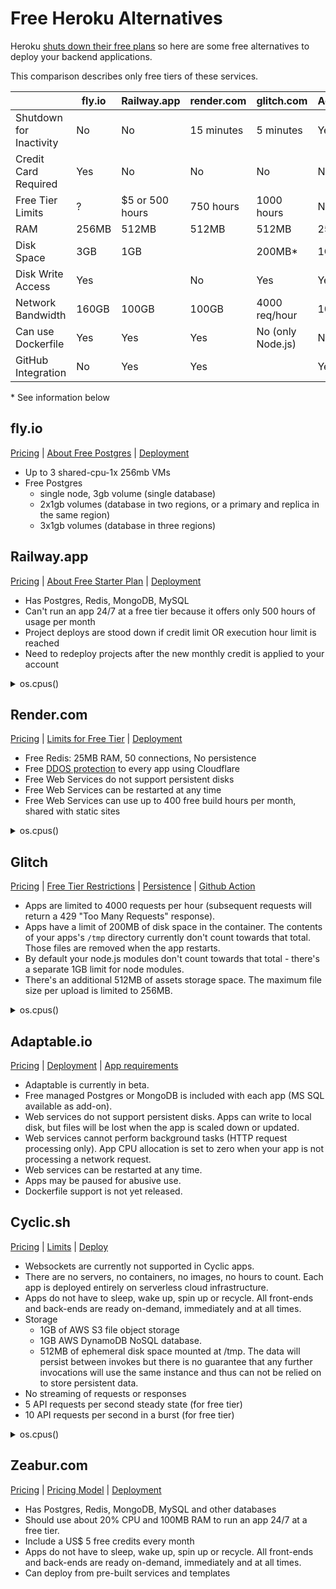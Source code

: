 # Free Heroku Alternatives

Heroku [shuts down their free plans](https://twitter.com/heroku/status/1562817050565054469) so here are some free alternatives to deploy your backend applications.

This comparison describes only free tiers of these services.

|                         | fly.io        | Railway.app     | render.com    | glitch.com        | Adaptable.io | Cyclic.sh    | Zeabur.com   |
| ----------------------- | ------------- | --------------- | ------------- | ----------------- | ------------ | ------------ | ------------ |
| Shutdown for Inactivity | No            | No              | 15 minutes    | 5 minutes         | Yes*         | No           | No           |
| Credit Card Required    | Yes           | No              | No            | No                | No           | No           | No           |
| Free Tier Limits        | ?             | $5 or 500 hours | 750 hours     | 1000 hours        | None*        | 100,000 req? | $5           |
| RAM                     | 256MB         | 512MB           | 512MB         | 512MB             | 256MB        | 1GB          | 512MB        |
| Disk Space              | 3GB           | 1GB             |               | 200MB*            | 1GB          | 512MB*       | 1GB          |
| Disk Write Access       | Yes           |                 | No            | Yes               | Yes*         | Yes*         | Yes          |
| Network Bandwidth       | 160GB         | 100GB           | 100GB         | 4000 req/hour     | 100GB        |              |              |
| Can use Dockerfile      | Yes           | Yes             | Yes           | No (only Node.js) | No*          | No           | Yes          |
| GitHub Integration      | No            | Yes             | Yes           |                   | Yes          | Yes          | Yes          |

\* See information below

## fly.io

[Pricing](https://fly.io/docs/about/pricing/) | [About Free Postgres](https://fly.io/docs/reference/postgres/#about-free-postgres-on-fly) | [Deployment](https://fly.io/docs/app-guides/continuous-deployment-with-github-actions/#speed-run-your-way-to-continuous-deployment)

* Up to 3 shared-cpu-1x 256mb VMs
* Free Postgres
  * single node, 3gb volume (single database)
  * 2x1gb volumes (database in two regions, or a primary and replica in the same region)
  * 3x1gb volumes (database in three regions)

## Railway.app

[Pricing](https://railway.app/pricing) | [About Free Starter Plan](https://docs.railway.app/reference/plans#starter-plan) | [Deployment](https://docs.railway.app/deploy/deployments)

* Has Postgres, Redis, MongoDB, MySQL
* Can't run an app 24/7 at a free tier because it offers only 500 hours of usage per month
* Project deploys are stood down if credit limit OR execution hour limit is reached
* Need to redeploy projects after the new monthly credit is applied to your account

<details>
  <summary>os.cpus()</summary>

```json
[
  {"model":"Intel(R) Xeon(R) CPU @ 2.20GHz","speed":2199,"times":{"user":429977550,"nice":4877620,"sys":100221000,"idle":2236262230,"irq":0}},
  {"model":"Intel(R) Xeon(R) CPU @ 2.20GHz","speed":2199,"times":{"user":530307840,"nice":6992540,"sys":104119280,"idle":2159677140,"irq":0}},
  {"model":"Intel(R) Xeon(R) CPU @ 2.20GHz","speed":2199,"times":{"user":531292710,"nice":6954080,"sys":104655000,"idle":2165640630,"irq":0}},
  {"model":"Intel(R) Xeon(R) CPU @ 2.20GHz","speed":2199,"times":{"user":547151450,"nice":7143210,"sys":105376640,"idle":2151592570,"irq":0}},
  {"model":"Intel(R) Xeon(R) CPU @ 2.20GHz","speed":2199,"times":{"user":552904880,"nice":7234820,"sys":105625660,"idle":2147697520,"irq":0}},
  {"model":"Intel(R) Xeon(R) CPU @ 2.20GHz","speed":2199,"times":{"user":572768080,"nice":7805300,"sys":101886850,"idle":1998757280,"irq":0}},
  {"model":"Intel(R) Xeon(R) CPU @ 2.20GHz","speed":2199,"times":{"user":560505030,"nice":6684900,"sys":107260890,"idle":2134275420,"irq":0}},
  {"model":"Intel(R) Xeon(R) CPU @ 2.20GHz","speed":2199,"times":{"user":573149420,"nice":6695010,"sys":107365710,"idle":2128629600,"irq":0}},
  {"model":"Intel(R) Xeon(R) CPU @ 2.20GHz","speed":2199,"times":{"user":566875240,"nice":6857330,"sys":107589550,"idle":2135357390,"irq":0}},
  {"model":"Intel(R) Xeon(R) CPU @ 2.20GHz","speed":2199,"times":{"user":569532820,"nice":6849130,"sys":107298700,"idle":2134912670,"irq":0}},
  {"model":"Intel(R) Xeon(R) CPU @ 2.20GHz","speed":2199,"times":{"user":569806580,"nice":6872870,"sys":107199790,"idle":2134851970,"irq":0}},
  {"model":"Intel(R) Xeon(R) CPU @ 2.20GHz","speed":2199,"times":{"user":574875360,"nice":4793910,"sys":107062680,"idle":2129160960,"irq":0}},
  {"model":"Intel(R) Xeon(R) CPU @ 2.20GHz","speed":2199,"times":{"user":570777860,"nice":4896690,"sys":106414590,"idle":2139333750,"irq":0}},
  {"model":"Intel(R) Xeon(R) CPU @ 2.20GHz","speed":2199,"times":{"user":570867560,"nice":4870710,"sys":107309590,"idle":2135238060,"irq":0}},
  {"model":"Intel(R) Xeon(R) CPU @ 2.20GHz","speed":2199,"times":{"user":582392240,"nice":4899970,"sys":108861520,"idle":2120797550,"irq":0}},
  {"model":"Intel(R) Xeon(R) CPU @ 2.20GHz","speed":2199,"times":{"user":578386010,"nice":4940840,"sys":108575000,"idle":2125157350,"irq":0}},
  {"model":"Intel(R) Xeon(R) CPU @ 2.20GHz","speed":2199,"times":{"user":520093030,"nice":5064300,"sys":105708810,"idle":2185946050,"irq":0}},
  {"model":"Intel(R) Xeon(R) CPU @ 2.20GHz","speed":2199,"times":{"user":443641460,"nice":5138010,"sys":102879030,"idle":2266763470,"irq":0}},
  {"model":"Intel(R) Xeon(R) CPU @ 2.20GHz","speed":2199,"times":{"user":440584160,"nice":5153180,"sys":101942580,"idle":2271730290,"irq":0}},
  {"model":"Intel(R) Xeon(R) CPU @ 2.20GHz","speed":2199,"times":{"user":427817060,"nice":5236540,"sys":101030220,"idle":2285973890,"irq":0}},
  {"model":"Intel(R) Xeon(R) CPU @ 2.20GHz","speed":2199,"times":{"user":424426660,"nice":4804650,"sys":100285420,"idle":2285252450,"irq":0}},
  {"model":"Intel(R) Xeon(R) CPU @ 2.20GHz","speed":2199,"times":{"user":421252000,"nice":5071310,"sys":99151740,"idle":2296282390,"irq":0}},
  {"model":"Intel(R) Xeon(R) CPU @ 2.20GHz","speed":2199,"times":{"user":415649930,"nice":4844940,"sys":100851290,"idle":2293205670,"irq":0}},
  {"model":"Intel(R) Xeon(R) CPU @ 2.20GHz","speed":2199,"times":{"user":414107010,"nice":4704680,"sys":100748620,"idle":2296303770,"irq":0}},
  {"model":"Intel(R) Xeon(R) CPU @ 2.20GHz","speed":2199,"times":{"user":418074100,"nice":4743990,"sys":101072840,"idle":2294456620,"irq":0}},
  {"model":"Intel(R) Xeon(R) CPU @ 2.20GHz","speed":2199,"times":{"user":412244320,"nice":4795740,"sys":100025830,"idle":2300035030,"irq":0}},
  {"model":"Intel(R) Xeon(R) CPU @ 2.20GHz","speed":2199,"times":{"user":407350930,"nice":4870930,"sys":100091520,"idle":2306181050,"irq":0}},
  {"model":"Intel(R) Xeon(R) CPU @ 2.20GHz","speed":2199,"times":{"user":405358380,"nice":4845980,"sys":99191980,"idle":2308132560,"irq":0}},
  {"model":"Intel(R) Xeon(R) CPU @ 2.20GHz","speed":2199,"times":{"user":404763220,"nice":5067500,"sys":107482530,"idle":2256940970,"irq":0}},
  {"model":"Intel(R) Xeon(R) CPU @ 2.20GHz","speed":2199,"times":{"user":404258000,"nice":4938940,"sys":103694880,"idle":2282950000,"irq":0}},
  {"model":"Intel(R) Xeon(R) CPU @ 2.20GHz","speed":2199,"times":{"user":400346480,"nice":4855750,"sys":101393630,"idle":2296042160,"irq":0}},
  {"model":"Intel(R) Xeon(R) CPU @ 2.20GHz","speed":2199,"times":{"user":398576090,"nice":4846670,"sys":100361930,"idle":2304048900,"irq":0}}
]
```
</details>

## Render.com

[Pricing](https://render.com/pricing) | [Limits for Free Tier](https://render.com/docs/free#free-web-services) | [Deployment](https://render.com/docs/deploys)

* Free Redis: 25MB RAM, 50 connections, No persistence
* Free [DDOS protection](https://render.com/docs/ddos-protection) to every app using Cloudflare
* Free Web Services do not support persistent disks
* Free Web Services can be restarted at any time
* Free Web Services can use up to 400 free build hours per month, shared with static sites

<details>
  <summary>os.cpus()</summary>

```json
[
  {"model":"AMD EPYC 7571","speed":2542,"times":{"user":174236890,"nice":41690,"sys":94674930,"idle":476275030,"irq":0}},
  {"model":"AMD EPYC 7571","speed":2547,"times":{"user":186440240,"nice":52690,"sys":102817790,"idle":472428170,"irq":0}},
  {"model":"AMD EPYC 7571","speed":2200,"times":{"user":184893690,"nice":59310,"sys":101664400,"idle":471043630,"irq":0}},
  {"model":"AMD EPYC 7571","speed":2200,"times":{"user":185885080,"nice":54210,"sys":102281640,"idle":473727850,"irq":0}},
  {"model":"AMD EPYC 7571","speed":2200,"times":{"user":191267210,"nice":61690,"sys":105612430,"idle":465391730,"irq":0}},
  {"model":"AMD EPYC 7571","speed":2547,"times":{"user":184773470,"nice":61930,"sys":101221800,"idle":472552340,"irq":0}},
  {"model":"AMD EPYC 7571","speed":2200,"times":{"user":186733720,"nice":70410,"sys":102413860,"idle":472580080,"irq":0}},
  {"model":"AMD EPYC 7571","speed":2547,"times":{"user":186168680,"nice":80780,"sys":102599080,"idle":469537790,"irq":0}}
]
```
</details>

## Glitch

[Pricing](https://glitch.com/pricing) | [Free Tier Restrictions](https://help.glitch.com/kb/article/17-technical-restrictions/) | [Persistence](https://help.glitch.com/kb/article/22-do-you-have-built-in-persistence-or-a-database/) | [Github Action](https://github.com/marketplace/actions/glitch-project-sync)

* Apps are limited to 4000 requests per hour (subsequent requests will return a 429 "Too Many Requests" response).
* Apps have a limit of 200MB of disk space in the container. The contents of your apps's `/tmp` directory currently don't count towards that total. Those files are removed when the app restarts.
* By default your node.js modules don't count towards that total - there's a separate 1GB limit for node modules.
* There's an additional 512MB of assets storage space. The maximum file size per upload is limited to 256MB.

<details>
  <summary>os.cpus()</summary>

```json
[
  {"model":"Intel(R) Xeon(R) Platinum 8259CL CPU @ 2.50GHz","speed":2499,"times":{"user":392954400,"nice":760542130,"sys":397252320,"idle":2252573240,"irq":0}},
  {"model":"Intel(R) Xeon(R) Platinum 8259CL CPU @ 2.50GHz","speed":2499,"times":{"user":329321660,"nice":756776420,"sys":456550360,"idle":2255211520,"irq":0}},
  {"model":"Intel(R) Xeon(R) Platinum 8259CL CPU @ 2.50GHz","speed":2499,"times":{"user":382870720,"nice":787021250,"sys":372660160,"idle":2265251340,"irq":0}}
]
```
</details>

## Adaptable.io

[Pricing](https://adaptable.io/pricing) | [Deployment](https://adaptable.io/docs/deploying-your-existing-app) | [App requirements](https://adaptable.io/docs/app-guides/deploy-nodejs-app#containerized-app-requirements)

* Adaptable is currently in beta.
* Free managed Postgres or MongoDB is included with each app (MS SQL available as add-on).
* Web services do not support persistent disks. Apps can write to local disk, but files will be lost when the app is scaled down or updated.
* Web services cannot perform background tasks (HTTP request processing only). App CPU allocation is set to zero when your app is not processing a network request.
* Web services can be restarted at any time.
* Apps may be paused for abusive use.
* Dockerfile support is not yet released.

## Cyclic.sh

[Pricing](https://www.cyclic.sh/pricing) | [Limits](https://docs.cyclic.sh/overview/limits) | [Deploy](https://docs.cyclic.sh/overview/deploy)

* Websockets are currently not supported in Cyclic apps.
* There are no servers, no containers, no images, no hours to count. Each app is deployed entirely on serverless cloud infrastructure.
* Apps do not have to sleep, wake up, spin up or recycle. All front-ends and back-ends are ready on-demand, immediately and at all times.
* Storage
  * 1GB of AWS S3 file object storage
  * 1GB AWS DynamoDB NoSQL database.
  * 512MB of ephemeral disk space mounted at /tmp. The data will persist between invokes but there is no guarantee that any further invocations will use the same instance and thus can not be relied on to store persistent data.
* No streaming of requests or responses
* 5 API requests per second steady state (for free tier)
* 10 API requests per second in a burst (for free tier)

<details>
  <summary>os.cpus()</summary>

```json
[
  {"model":"Intel(R) Xeon(R) Processor @ 2.50GHz","speed":2500,"times":{"user":260,"nice":0,"sys":380,"idle":488800,"irq":0}},
  {"model":"Intel(R) Xeon(R) Processor @ 2.50GHz","speed":2500,"times":{"user":490,"nice":0,"sys":480,"idle":488540,"irq":0}}
]
```
</details>

## Zeabur.com

[Pricing](https://zeabur.com/pricing) | [Pricing Model](https://docs.zeabur.com/billing/pricing) | [Deployment](https://docs.zeabur.com/get-started)

* Has Postgres, Redis, MongoDB, MySQL and other databases
* Should use about 20% CPU and 100MB RAM to run an app 24/7 at a free tier.
* Include a US$ 5 free credits every month
* Apps do not have to sleep, wake up, spin up or recycle. All front-ends and back-ends are ready on-demand, immediately and at all times.
* Can deploy from pre-built services and templates
